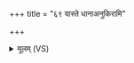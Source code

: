 +++
title = "६९ यास्ते धानाअनुकिरामि"

+++
<details><summary>मूलम् (VS)</summary>

यास्ते॑ धा॒नाअ॑नुकि॒रामि॑ ति॒लमि॑श्राः स्व॒धाव॑तीः। तास्ते॑ सन्तु वि॒भ्वीःप्र॒भ्वीस्तास्ते॑ य॒मो राजानु॑ मन्यताम् ॥
</details>